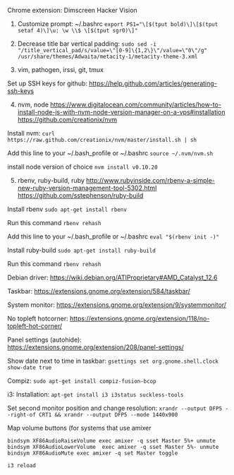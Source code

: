 Chrome extension:
Dimscreen
Hacker Vision

1. Customize prompt: ~/.bashrc
`export PS1="\[$(tput bold)\]\[$(tput setaf 4)\]\u: \w \\$ \[$(tput sgr0)\]"`

2. Decrease title bar vertical padding:
`sudo sed -i "/title_vertical_pad/s/value=\"[0-9]\{1,2\}\"/value=\"0\"/g" /usr/share/themes/Adwaita/metacity-1/metacity-theme-3.xml`  

3. vim, pathogen, irssi, git, tmux

Set up SSH keys for github:
https://help.github.com/articles/generating-ssh-keys

4. nvm, node
https://www.digitalocean.com/community/articles/how-to-install-node-js-with-nvm-node-version-manager-on-a-vps#installation
https://github.com/creationix/nvm

Install nvm:
`curl https://raw.github.com/creationix/nvm/master/install.sh | sh`

Add this line to your ~/.bash_profile or ~/.bashrc
`source ~/.nvm/nvm.sh`

install node version of choice 
`nvm install v0.10.20`

5. rbenv, ruby-build, ruby
http://www.rubyinside.com/rbenv-a-simple-new-ruby-version-management-tool-5302.html
https://github.com/sstephenson/ruby-build

Install rbenv
`sudo apt-get install rbenv`

Run this command
`rbenv rehash`

Add this line to your ~/.bash_profile or ~/.bashrc
`eval "$(rbenv init -)"`

Install ruby-build
`sudo apt-get install ruby-build`

Run this command
`rbenv rehash`

Debian driver:
https://wiki.debian.org/ATIProprietary#AMD_Catalyst_12.6

Taskbar:
https://extensions.gnome.org/extension/584/taskbar/

System monitor:
https://extensions.gnome.org/extension/9/systemmonitor/

No topleft hotcorner:
https://extensions.gnome.org/extension/118/no-topleft-hot-corner/

Panel settings (autohide):
https://extensions.gnome.org/extension/208/panel-settings/

Show date next to time in taskbar:
`gsettings set org.gnome.shell.clock show-date true`

Compiz:
`sudo apt-get install compiz-fusion-bcop`

i3:
Installation:
`apt-get install i3 i3status suckless-tools`

Set second monitor position and change resolution:
`xrandr --output DFP5 --right-of CRT1 && xrandr --output DFP5 --mode 1440x900`

Map volume buttons (for systems that use amixer
```
bindsym XF86AudioRaiseVolume exec amixer -q sset Master 5%+ unmute
bindsym XF86AudioLowerVolume  exec amixer -q sset Master 5%- unmute
bindsym XF86AudioMute exec amixer -q set Master toggle
```
`i3 reload`





